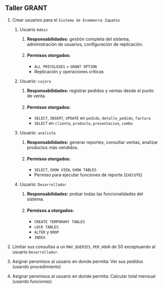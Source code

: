 ## Taller GRANT

1. Crear usuarios para el `Sistema de Ecommerce Zapatos`

   1. Usuario `Admin`

      1. **Responsabilidades:** gestión completa del sistema, administración de usuarios, configuración de replicación.

      2. #### Permisos otorgados:

         - `ALL PRIVILEGES` + `GRANT OPTION`
         - Replicación y operaciones críticas

   2. Usuario: `cajero`

      1. **Responsabilidades:** registrar pedidos y ventas desde el punto de venta.

      2. #### Permisos otorgados:

         - `SELECT`, `INSERT`, `UPDATE` en `pedido`, `detalle_pedido`, `factura`
         - `SELECT` en `cliente`, `producto`, `presentacion`, `combo`

   3. Usuario: `analista`

      1. **Responsabilidades:** generar reportes, consultar ventas, analizar productos más vendidos.

      2. #### Permisos otorgados:

         - `SELECT`, `SHOW VIEW`, `SHOW TABLES`
         - Permiso para ejecutar funciones de reporte (`EXECUTE`)

   4. Usuario: `Desarrollador `

      1. **Responsabilidades:** probar todas las funcionalidades del sistema.

      2. #### Permisos a otorgados:

         - `CREATE TEMPORARY TABLES`
         - `LOCK TABLES`
         - `ALTER` y `DROP`
         - `INDEX`

2. Limitar sus consultas a un `MAX_QUERIES_PER_HOUR` de 50 exceptuando al usuario `Desarrollador`.

3. Asignar persmisos al usuario en donde permita: Ver sus pedidos (usando procedimiento)

4. Asignar persmisos al usuario en donde permita: Calcular total mensual (usando funciones)